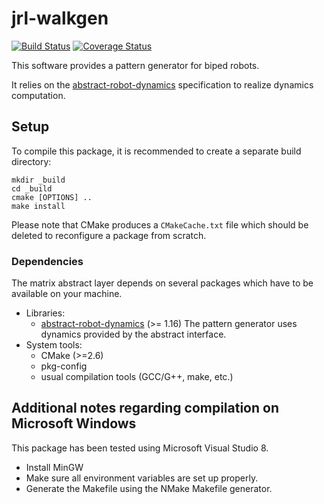 jrl-walkgen
===========

[![Build Status](https://travis-ci.org/jrl-umi3218/jrl-walkgen.png)](https://travis-ci.org/jrl-umi3218/jrl-walkgen)
[![Coverage Status](https://coveralls.io/repos/jrl-umi3218/jrl-walkgen/badge.png?branch=master)](https://coveralls.io/r/jrl-umi3218/jrl-walkgen?branch=master)


This software provides a pattern generator for biped robots.

It relies on the [abstract-robot-dynamics][abstract-robot-dynamics]
specification to realize dynamics computation.


Setup
-----

To compile this package, it is recommended to create a separate build
directory:

    mkdir _build
    cd _build
    cmake [OPTIONS] ..
    make install

Please note that CMake produces a `CMakeCache.txt` file which should
be deleted to reconfigure a package from scratch.


### Dependencies

The matrix abstract layer depends on several packages which
have to be available on your machine.

 - Libraries:
   - [abstract-robot-dynamics][abstract-robot-dynamics] (>= 1.16)
     The pattern generator uses dynamics provided by the abstract interface.
 - System tools:
   - CMake (>=2.6)
   - pkg-config
   - usual compilation tools (GCC/G++, make, etc.)



Additional notes regarding compilation on Microsoft Windows
-----------------------------------------------------------

This package has been tested using Microsoft Visual Studio 8.

 - Install MinGW
 - Make sure all environment variables are set up properly.
 - Generate the Makefile using the NMake Makefile generator.


[abstract-robot-dynamics]: http://github.com/laas/abstract-robot-dynamics
